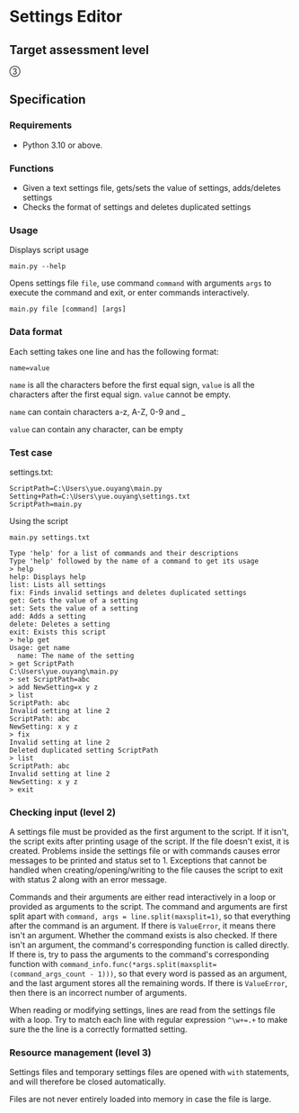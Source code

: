 # Settings Editor

## Target assessment level

&#9314;

## Specification

### Requirements

- Python 3.10 or above.

### Functions

- Given a text settings file, gets/sets the value of settings, adds/deletes settings
- Checks the format of settings and deletes duplicated settings

### Usage

Displays script usage

```
main.py --help
```

Opens settings file `file`, use command `command` with arguments `args` to execute the command and exit, or enter commands interactively.

```
main.py file [command] [args]
```

### Data format

Each setting takes one line and has the following format:

```
name=value
```

`name` is all the characters before the first equal sign, `value` is all the characters after the first equal sign. `value` cannot be empty.

`name` can contain characters a-z, A-Z, 0-9 and _

`value` can contain any character, can be empty

### Test case

settings.txt:

```
ScriptPath=C:\Users\yue.ouyang\main.py
Setting+Path=C:\Users\yue.ouyang\settings.txt
ScriptPath=main.py
```

Using the script

```
main.py settings.txt 

Type 'help' for a list of commands and their descriptions
Type 'help' followed by the name of a command to get its usage
> help
help: Displays help
list: Lists all settings
fix: Finds invalid settings and deletes duplicated settings
get: Gets the value of a setting
set: Sets the value of a setting
add: Adds a setting
delete: Deletes a setting
exit: Exists this script
> help get
Usage: get name
  name: The name of the setting
> get ScriptPath
C:\Users\yue.ouyang\main.py
> set ScriptPath=abc
> add NewSetting=x y z
> list
ScriptPath: abc
Invalid setting at line 2
ScriptPath: abc
NewSetting: x y z
> fix
Invalid setting at line 2
Deleted duplicated setting ScriptPath
> list
ScriptPath: abc
Invalid setting at line 2
NewSetting: x y z
> exit
```

### Checking input (level 2)

A settings file must be provided as the first argument to the script. If it isn't, the script exits after printing usage of the script. If the file doesn't exist, it is created. Problems inside the settings file or with commands causes error messages to be printed and status set to 1. Exceptions that cannot be handled when creating/opening/writing to the file causes the script to exit with status 2 along with an error message.

Commands and their arguments are either read interactively in a loop or provided as arguments to the script. The command and arguments are first split apart with `command, args = line.split(maxsplit=1)`, so that everything after the command is an argument. If there is `ValueError`, it means there isn't an argument. Whether the command exists is also checked. If there isn't an argument, the command's corresponding function is called directly. If there is, try to pass the arguments to the command's corresponding function with `command_info.func(*args.split(maxsplit=(command_args_count - 1)))`, so that every word is passed as an argument, and the last argument stores all the remaining words. If there is `ValueError`, then there is an incorrect number of arguments.

When reading or modifying settings, lines are read from the settings file with a loop. Try to match each line with regular expression `^\w+=.+` to make sure the the line is a correctly formatted setting.

### Resource management (level 3)

Settings files and temporary settings files are opened with `with` statements, and will therefore be closed automatically.

Files are not never entirely loaded into memory in case the file is large.

